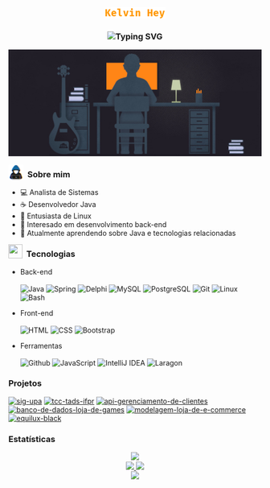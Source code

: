 <!-- <h1 align="center"><b>ҜΞLVIИ HΞУ</b></h1> -->

<p align="center">
  <a href="https://github.com/kelvin-hey">
    <img src="https://github.com/kelvin-hey/kelvin-hey/blob/main/assets/kelvin_hey.png" alt="Kelvin Hey" /></a>
</p>

<h3 align="center">
  <img src="https://readme-typing-svg.demolab.com?font=Fira+Code&size=24&pause=1000&color=ff9800&center=true&width=435&lines=Desenvolvedor+back-end+Java" alt="Typing SVG"/>
</h3>

<picture><img src="https://github.com/kelvin-hey/kelvin-hey/blob/main/assets/programmer-coding.jpg"></picture>

<img align="left" src="https://github.com/0xabdulkhalid/0xabdulkhalid/blob/main/assets/mdImages/about_me.gif" width="30" height="30">

<h3>&nbsp Sobre mim</h3>

<ul>
  <li>💻 Analista de Sistemas</li>
  <li>☕ Desenvolvedor Java</li> 
  <li>🐧 Entusiasta de Linux</li>
  <li>🧐 Interesado em desenvolvimento back-end</li>
  <li>🌱 Atualmente aprendendo sobre Java e tecnologias relacionadas</li>
</ul>

<img align="left" src="https://media.giphy.com/media/WUlplcMpOCEmTGBtBW/giphy.gif" width="28" height="28">

<h3>&nbsp Tecnologias</h3>

<p align="left">
  <ul>
    <li>Back-end<br> <br>
      <img alt="Java" src="https://img.shields.io/badge/-Java-222222?style=flat&logo=openjdk&logoColor=yellow"/>
      <img alt="Spring" src="https://img.shields.io/badge/-Spring-222222?style=flat&logo=spring&logoColor=green"/>
      <img alt="Delphi" src="https://img.shields.io/badge/-Delphi-222222?style=flat&logo=delphi&logoColor=red"/>
      <img alt="MySQL" src="https://img.shields.io/badge/-MySQL-222222?style=flat&logo=mysql"/>
      <img alt="PostgreSQL" src="https://img.shields.io/badge/-PostgreSQL-222222?style=flat&logo=postgresql"/>
      <img alt="Git" src="https://img.shields.io/badge/-Git-222222?style=flat&logo=git&logoColor=F05032"/>
      <img alt="Linux" src="https://img.shields.io/badge/-Linux-222222?style=flat&logo=linux&logoColor=FCC624"/>  
      <img alt="Bash" src="https://img.shields.io/badge/-Bash-222222?style=flat&logo=gnu-bash"/>      
    </li>  
  </ul>
  <ul>
    <li>Front-end</li> <br>
      <img alt="HTML" src="https://img.shields.io/badge/-HTML-222222?style=flat&logo=html5"/>
      <img alt="CSS" src="https://img.shields.io/badge/-CSS-222222?style=flat&logo=css3"/>
      <img alt="Bootstrap" src="https://img.shields.io/badge/-Bootstrap-222222?style=flat&logo=Bootstrap"/>    
  </ul>
  <ul>
    <li>Ferramentas</li> <br>
      <img alt="Github" src="https://img.shields.io/badge/-GitHub-222222?style=flat&logo=github&logoColor=181717"/>      
      <img alt="JavaScript" src="https://img.shields.io/badge/-JavaScript-222222?style=flat&logo=javascript"/>
      <img alt="IntelliJ IDEA" src="https://img.shields.io/badge/-IntelliJ IDEA-222222?style=flat&logo=intellij-idea&logoColor=orange"/>  
      <img alt="Laragon" src="https://img.shields.io/badge/-Laragon-222222?style=flat&logo=laragon&logoColor=FCC624"/>  
  </ul>  
</p>

<h3>Projetos</h3>

<div align="left">   
  <a href="https://github.com/kelvin-hey/sig-upa"><img width="278" src="https://denvercoder1-github-readme-stats.vercel.app/api/pin/?username=kelvin-hey&repo=sig-upa&theme=dark&bg_color=212121&title_color=ff9800&hide_border=true&icon_color=ffffff&show_icons=false" alt="sig-upa"></a>
  <a href="https://github.com/kelvin-hey/tcc-tads-ifpr"><img width="278" src="https://denvercoder1-github-readme-stats.vercel.app/api/pin/?username=kelvin-hey&repo=tcc-tads-ifpr&theme=dark&bg_color=212121&title_color=ff9800&hide_border=true&icon_color=ffffff&show_icons=false" alt="tcc-tads-ifpr"></a>      
  <a href="https://github.com/kelvin-hey/api-gerenciamento-de-clientes"><img width="278" src="https://denvercoder1-github-readme-stats.vercel.app/api/pin/?username=kelvin-hey&repo=api-gerenciamento-de-clientes&theme=dark&bg_color=212121&title_color=ff9800&hide_border=true&icon_color=ffffff&show_icons=false" alt="api-gerenciamento-de-clientes"></a>
  <a href="https://github.com/kelvin-hey/banco-de-dados-loja-de-games"><img width="278" src="https://denvercoder1-github-readme-stats.vercel.app/api/pin/?username=kelvin-hey&repo=banco-de-dados-loja-de-games&theme=dark&bg_color=212121&title_color=ff9800&hide_border=true&icon_color=ffffff&show_icons=false" alt="banco-de-dados-loja-de-games"></a>
  <a href="https://github.com/kelvin-hey/modelagem-loja-de-e-commerce"><img width="278" src="https://denvercoder1-github-readme-stats.vercel.app/api/pin/?username=kelvin-hey&repo=modelagem-loja-de-e-commerce&theme=dark&bg_color=212121&title_color=ff9800&hide_border=true&icon_color=ffffff&show_icons=false" alt="modelagem-loja-de-e-commerce"></a>  
  <a href="https://github.com/kelvin-hey/equilux-black"><img width="278" src="https://denvercoder1-github-readme-stats.vercel.app/api/pin/?username=kelvin-hey&repo=equilux-black&theme=dark&bg_color=212121&title_color=ff9800&hide_border=true&icon_color=ffffff&show_icons=false" alt="equilux-black"></a>      
</div>

<h3>Estatísticas</h3>

<div align="center">
 <a href="https://github.com/kelvin-hey/">
  <img height="180em" src="https://streak-stats.demolab.com?user=kelvin-hey&theme=dark&hide_border=true&locale=pt_BR&date_format=j%2Fn%5B%2FY%5D&background=212121&locale=pt-BR"/>
 </a>
</div>

<div align="center">
  <a href="https://github.com/kelvin-hey/">  
  <img height="180em" src="https://github-readme-stats.vercel.app/api?username=kelvin-hey&locale=pt-BR&show_icons=true&theme=react&bg_color=212121&title_color=ff9800&hide_border=true&icon_color=F8D866&show_icons=false" style"max-width: 100%;"/>
  <img height="180em" src="https://github-readme-stats.vercel.app/api/top-langs/?username=kelvin-hey&locale=pt-BR&layout=compact&theme=react&bg_color=212121&title_color=ff9800&hide_border=true&icon_color=F8D866&show_icons=false" style"max-width: 100%;"/> 
  </a>
</div>


<div align="center">
 <a href="https://github.com/kelvin-hey/">
  <img src="https://github-readme-activity-graph.vercel.app/graph/?username=kelvin-hey&bg_color=212121&color=ff9800&line=ffffff&point=FFFFFF&hide_border=true&locale=pt_BR"/>
 </a>
</div>

<br> 

<!--
<p align="center">
  <!-- Credits of the gif: https://github.com/ahmed-aliraqi 
  <picture><img src="https://github.com/kelvin-hey/kelvin-hey/blob/main/assets/dinosauro.gif"></img></picture> 
</p>

<!-- Github loading GIF 
<p align="center">
  <!-- Credits of the gif: https://github.com/ahmed-aliraqi 
  <picture><img src="https://raw.githubusercontent.com/AhmedFathyDev/AhmedFathyDev/main/GitHub.gif" width=75px height="75"></picture> 
</p>

<p align="center">
    <a href="https://git.io/typing-svg"><img src="https://readme-typing-svg.demolab.com?font=Fira+Code&size=16&pause=1000&color=555555&center=true&width=435&lines=Loading....." alt="Typing SVG" /></a>
</p> -->
